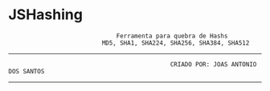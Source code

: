 # JSHashing
                                  Ferramenta para quebra de Hashs 
                              MD5, SHA1, SHA224, SHA256, SHA384, SHA512
------------------------------------------------------------------------------------------------------------------------------------------
                                                 CRIADO POR: JOAS ANTONIO DOS SANTOS
------------------------------------------------------------------------------------------------------------------------------------------
